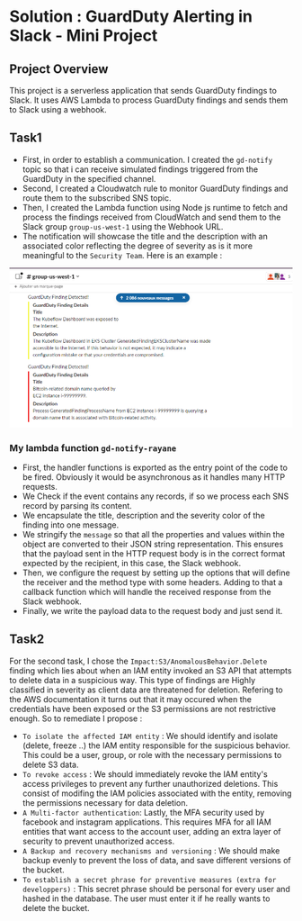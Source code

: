 # Solution : GuardDuty Alerting in Slack - Mini Project

## Project Overview
This project is a serverless application that sends GuardDuty findings to Slack. It uses AWS Lambda to process GuardDuty findings and sends them to Slack using a webhook.

## Task1

 - First, in order to establish a communication. I created the `gd-notify` topic so that i can receive simulated findings triggered from the GuardDuty in the specified channel.
 - Second, I created a Cloudwatch rule to monitor GuardDuty findings and route them to the subscribed SNS topic.
 - Then, I created the Lambda function using Node js runtime to fetch and process the findings received from CloudWatch and send them to the Slack group `group-us-west-1` using the Webhook URL.
 - The notification will showcase the title and the description with an associated color reflecting the degree of severity as is it more meaningful to the `Security Team`. Here is an example :

![IMAGE ALT TEXT HERE](Capture.png)

### My lambda function `gd-notify-rayane`
- First, the handler functions is exported as the entry point of the code to be fired. Obviously it would be asynchronous as it handles many HTTP requests.
- We Check if the event contains any records, if so we process each SNS record by parsing its content.
- We encapsulate the title, description and the severity color of the finding into one message.
- We stringify the `message` so that all the properties and values within the object are converted to their JSON string representation. This ensures that the payload sent in the HTTP request body is in the correct format expected by the recipient, in this case, the Slack webhook.
- Then, we configure the request by setting up the options that will define the receiver and the method type with some headers. Adding to that a callback function which will handle the received response from the Slack webhook.
- Finally, we  write the payload data to the request body and just send it.

## Task2

For the second task, I chose the `Impact:S3/AnomalousBehavior.Delete` finding which lies about when an IAM entity invoked an S3 API that attempts to delete data in a suspicious way. This type of findings are Highly classified in severity as client data are threatened for deletion. 
Refering to the AWS documentation it turns out that it may occured when the credentials have been exposed or the S3 permissions are not restrictive enough. So to remediate I propose : 
* `To isolate the affected IAM entity` : We should identify and isolate (delete, freeze ..) the IAM entity responsible for the suspicious behavior. This could be a user, group, or role with the necessary permissions to delete S3 data.
* `To revoke access` : We should immediately revoke the IAM entity's access privileges to prevent any further unauthorized deletions. This consist of modifing the IAM policies associated with the entity, removing the permissions necessary for data deletion.
* `A Multi-factor authentication`: Lastly, the MFA security used by facebook and instagram applications. This requires MFA for all IAM entities that want access to the account user, adding an extra layer of security to prevent unauthorized access.
* `A Backup and recovery mechanisms and versioning` : We should make backup evenly to prevent the loss of data, and save different versions of the bucket.
* `To establish a secret phrase for preventive measures (extra for developpers)` : This secret phrase should be personal for every user and hashed in the database. The user must enter it if he really wants to delete the bucket.
